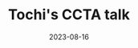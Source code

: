 ---
id: 202308TochiCCTA
title: Tochi's CCTA talk
excerpt: Tochi gave a very nice talk at the 2023 CCTA, Congratulations!
date: 2023-08-16
exturl: https://css.paperplaza.net/conferences/conferences/CCTA23/program/CCTA23_ContentListWeb_3.html#that3_04
---
